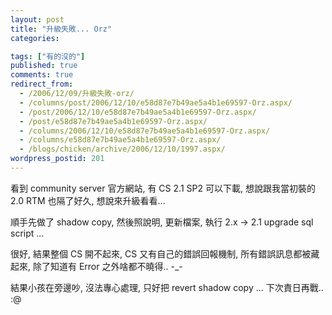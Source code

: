 ```yaml
---
layout: post
title: "升級失敗... Orz"
categories:

tags: ["有的沒的"]
published: true
comments: true
redirect_from:
  - /2006/12/09/升級失敗-orz/
  - /columns/post/2006/12/10/e58d87e7b49ae5a4b1e69597-Orz.aspx/
  - /post/2006/12/10/e58d87e7b49ae5a4b1e69597-Orz.aspx/
  - /post/e58d87e7b49ae5a4b1e69597-Orz.aspx/
  - /columns/2006/12/10/e58d87e7b49ae5a4b1e69597-Orz.aspx/
  - /columns/e58d87e7b49ae5a4b1e69597-Orz.aspx/
  - /blogs/chicken/archive/2006/12/10/1997.aspx/
wordpress_postid: 201
---
```


看到 community server 官方網站, 有 CS 2.1 SP2 可以下載, 想說跟我當初裝的 2.0 RTM 也隔了好久, 想說來升級看看...

順手先做了 shadow copy, 然後照說明, 更新檔案, 執行 2.x -> 2.1 upgrade sql script ...

很好, 結果整個 CS 開不起來, CS 又有自己的錯誤回報機制, 所有錯誤訊息都被藏起來, 除了知道有 Error 之外啥都不曉得.. -_-

結果小孩在旁邊吵, 沒法專心處理, 只好把 revert shadow copy ... 下次責日再戰.. :@
